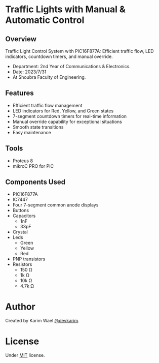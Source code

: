 # Traffic Lights with Manual & Automatic Control

## Overview

Traffic Light Control System with PIC16F877A: Efficient traffic flow, LED indicators, countdown timers, and manual override.

- Department: 2nd Year of Communications & Electronics.
- Date: 2023/7/31
- At Shoubra Faculty of Engineering.

## Features

- Efficient traffic flow management
- LED indicators for Red, Yellow, and Green states
- 7-segment countdown timers for real-time information
- Manual override capability for exceptional situations
- Smooth state transitions
- Easy maintenance

## Tools

- Proteus 8
- mikroC PRO for PIC

## Components Used

- PIC16F877A
- IC7447
- Four 7-segment common anode displays
- Buttons
- Capacitors
  - 1nF
  - 33pF
- Crystal
- Leds
  - Green
  - Yellow
  - Red
- PNP transistors
- Resistors
  - 150 Ω
  - 1k Ω
  - 10k Ω
  - 4.7k Ω

# Author

Created by Karim Wael [@devkarim](https://github.com/devkarim).

# License

Under [MIT](https://github.com/devkarim/traffic-light-control/blob/main/LICENSE.md) license.
